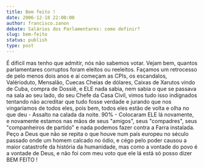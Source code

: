 ```yaml
---
title: Bem feito !
date: 2006-12-18 22:00:00
author: francisco.zanon
debate: Salários dos Parlamentares: como definir?
slug: bem-feito
status: publish 
type: post
---
```


É dificil mas tenho que admitir, nós não sabemos votar. Vejam bem, quantos parlamentares corruptos foram eleitos ou reeleitos. Façamos um retrocesso de pelo menos dois anos e aí começam as CPIs, os escandalos, Valérioduto, Mensalão, Cuecas Cheias de dólares, Caixas de Xarutos vindo de Cuba, compra de Dossiê, e ELE nada sabia, nem sabia o que se passava na sala ao seu lado, do seu Chefe da Casa Civil, vimos tudo isso indignados tentando não acreditar que tudo fosse verdade e jurando que nos vingaríamos de todos eles, pois bem, todos eles estão de volta e olha no que deu - Assalto na calada da noite. 90% - Colocaram ELE lá novamente, e novamente estamos nas mãos de seus "amigos", seus "compadres", seus "companheiros de partido" e nada podemos fazer contra a Farra instalada. Peço a Deus que não se repita o que houve num país europeu no século passado onde um homem calcado no ódio, e cégo pelo poder causou a maior catastrofe da história da humanidade, mas como a vontade do povo é a vontade de Deus, e não foi com meu voto que ele lá está só posso dizer BEM FEITO !
